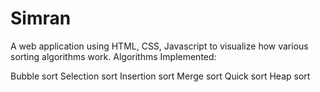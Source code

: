 # Simran
A web application using HTML, CSS, Javascript to visualize how various sorting algorithms work.
Algorithms Implemented:

Bubble sort
Selection sort
Insertion sort
Merge sort
Quick sort
Heap sort
